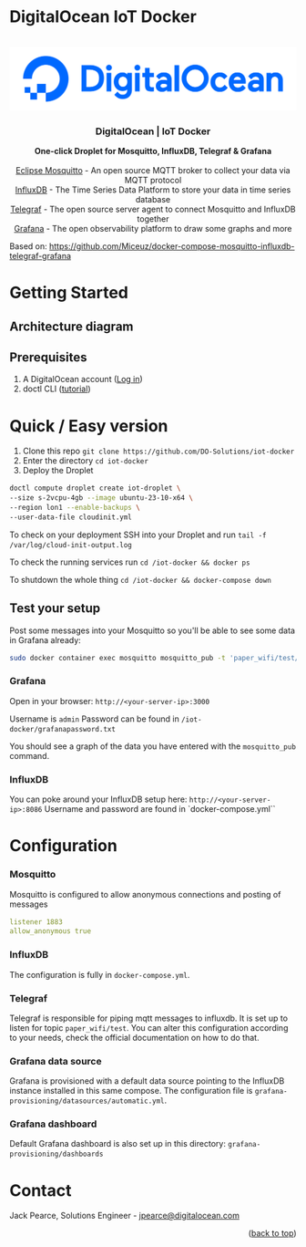 # DigitalOcean IoT Docker
<!-- <div id="top"></div> -->
<!--
*** Thanks for checking out the Best-README-Template. If you have a suggestion
*** that would make this better, please fork the repo and create a pull request
*** or simply open an issue with the tag "enhancement".
*** Don't forget to give the project a star!
*** Thanks again! Now go create something AMAZING! :D
-->


<!-- PROJECT LOGO -->
<br />
<div align="center">
  <a href="https://digitalocean.com/">
    <img src="./assets/DO_Logo-Blue.png" alt="Logo" >
  </a>

<h3 align="center">DigitalOcean | IoT Docker</h3>

  <p align="center">

<b>One-click Droplet for Mosquitto, InfluxDB, Telegraf & Grafana</b>
<br>
<br>[Eclipse Mosquitto](https://mosquitto.org) - An open source MQTT broker to collect your data via MQTT protocol
<br>[InfluxDB](https://www.influxdata.com/) - The Time Series Data Platform to store your data in time series database 
<br>[Telegraf](https://www.influxdata.com/time-series-platform/telegraf/) - The open source server agent to connect Mosquitto and InfluxDB together
<br>[Grafana](https://grafana.com/) - The open observability platform to draw some graphs and more
  </p>
</div>

Based on: https://github.com/Miceuz/docker-compose-mosquitto-influxdb-telegraf-grafana

# Getting Started

## Architecture diagram

## Prerequisites

1. A DigitalOcean account ([Log in](https://cloud.digitalocean.com/login))
2. doctl CLI ([tutorial](https://docs.digitalocean.com/reference/doctl/how-to/install/))

# Quick / Easy version

1. Clone this repo `git clone https://github.com/DO-Solutions/iot-docker`
2. Enter the directory `cd iot-docker`
3. Deploy the Droplet

```bash
doctl compute droplet create iot-droplet \
--size s-2vcpu-4gb --image ubuntu-23-10-x64 \
--region lon1 --enable-backups \
--user-data-file cloudinit.yml
```

To check on your deployment SSH into your Droplet and run `tail -f /var/log/cloud-init-output.log`

To check the running services run `cd /iot-docker && docker ps`

To shutdown the whole thing `cd /iot-docker && docker-compose down`

## Test your setup

Post some messages into your Mosquitto so you'll be able to see some data in Grafana already:

```bash
sudo docker container exec mosquitto mosquitto_pub -t 'paper_wifi/test/' -m '{"humidity":21, "temperature":21, "battery_voltage_mv":3000}'
```

### Grafana

Open in your browser: 
`http://<your-server-ip>:3000`

Username is `admin`
Password can be found in `/iot-docker/grafanapassword.txt`

You should see a graph of the data you have entered with the `mosquitto_pub` command.

### InfluxDB

You can poke around your InfluxDB setup here:
`http://<your-server-ip>:8086`
Username and password are found in `docker-compose.yml``

# Configuration

### Mosquitto

Mosquitto is configured to allow anonymous connections and posting of messages

```yaml
listener 1883
allow_anonymous true
```

### InfluxDB

The configuration is fully in `docker-compose.yml`.

### Telegraf

Telegraf is responsible for piping mqtt messages to influxdb. It is set up to listen for topic `paper_wifi/test`. You can alter this configuration according to your needs, check the official documentation on how to do that.

### Grafana data source

Grafana is provisioned with a default data source pointing to the InfluxDB instance installed in this same compose. The configuration file is `grafana-provisioning/datasources/automatic.yml`.

### Grafana dashboard

Default Grafana dashboard is also set up in this directory: `grafana-provisioning/dashboards`


<!-- CONTACT -->
# Contact

Jack Pearce, Solutions Engineer - jpearce@digitalocean.com

<p align="right">(<a href="#top">back to top</a>)</p>
